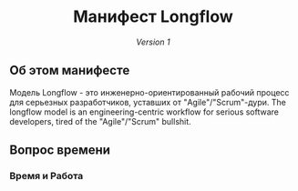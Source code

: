 <div align="center">
    <h1>Манифест Longflow</h1>
    <em>Version 1</em>
</div>

## Об этом манифесте

Модель Longflow - это инженерно-ориентированный рабочий процесс для серьезных разработчиков, уставших от "Agile"/"Scrum"-дури.
The longflow model is an engineering-centric workflow for serious software developers, tired of the "Agile"/"Scrum" bullshit.

## Вопрос времени

### Время и Работа
